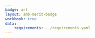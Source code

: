 ```yaml
---
badge: art
layout: smb-merit-badge
workbook: true
data:
    requirements: ../requirements.yaml
---
```

